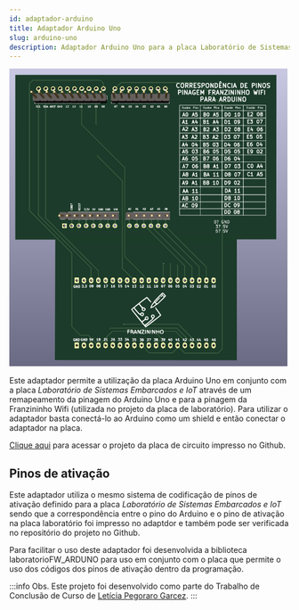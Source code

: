 ```yaml
---
id: adaptador-arduino
title: Adaptador Arduino Uno
slug: arduino-uno
description: Adaptador Arduino Uno para a placa Laboratório de Sistemas Embarcados e IoT
---
```


<img width="500px" src="./../img/3d-adaptador.png"/>

Este adaptador permite a utilização da placa Arduino Uno em conjunto com a placa _Laboratório de Sistemas Embarcados e IoT_ através de um remapeamento da pinagem do Arduino Uno e para a pinagem da Franzininho Wifi (utilizada no projeto da placa de laboratório). Para utilizar o adaptador basta conectá-lo ao Arduino como um shield e então conectar o adaptador na placa.

[Clique aqui](https://github.com/Franzininho/laboratorio-SEIoT-adaptador-arduino) para acessar o projeto da placa de circuito impresso no Github.


## Pinos de ativação

Este adaptador utiliza o mesmo sistema de codificação de pinos de ativação definido para a placa _Laboratório de Sistemas Embarcados e IoT_ sendo que a correspondência entre o pino do Arduino e o pino de ativação na placa laboratório foi impresso no adaptdor e também pode ser verificada no repositório do projeto no Github.

Para facilitar o uso deste adaptador foi desenvolvida a biblioteca laboratorioFW_ARDUNO para uso em conjunto com o placa que permite o uso dos códigos dos pinos de ativação dentro da programação.

:::info Obs.
Este projeto foi desenvolvido como parte do Trabalho de Conclusão de Curso de [Letícia Pegoraro Garcez](https://github.com/LelePG).
:::
